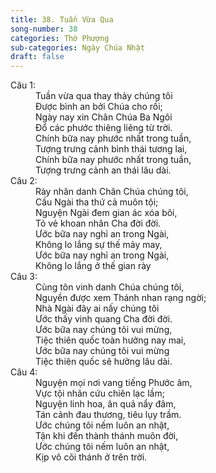```yaml
---
title: 38. Tuần Vừa Qua
song-number: 38
categories: Thờ Phượng
sub-categories: Ngày Chúa Nhật
draft: false
---
```

<dl><dt>Câu 1:</dt><dd data-verse="1">Tuần vừa qua thay thảy chúng tôi <br/>Được bình an bởi Chúa cho rồi; <br/>Ngày nay xin Chân Chúa Ba Ngôi <br/>Đổ các phước thiêng liêng từ trời. <br/>Chính bữa nay phước nhất trong tuần, <br/>Tượng trưng cảnh bình thái tương lai, <br/>Chính bữa nay phước nhất trong tuần, <br/>Tượng trưng cảnh an thái lâu dài. </dd><dt>Câu 2:</dt><dd data-verse="2">Rày nhân danh Chân Chúa chúng tôi, <br/>Cầu Ngài tha thứ cả muôn tội; <br/>Nguyện Ngài đem gian ác xóa bôi, <br/>Tỏ vẻ khoan nhân Cha đời đời. <br/>Ước bữa nay nghỉ an trong Ngài, <br/>Không lo lắng sự thế mảy may, <br/>Ước bữa nay nghỉ an trong Ngài, <br/>Không lo lắng ở thế gian rày </dd><dt>Câu 3:</dt><dd data-verse="3">Cùng tôn vinh danh Chúa chúng tôi, <br/>Nguyền được xem Thánh nhan rạng ngời; <br/>Nhà Ngài đây ai nấy chúng tôi <br/>Ước thấy vinh quang Cha đời đời. <br/>Ước bữa nay chúng tôi vui mừng, <br/>Tiệc thiên quốc toàn hưởng nay mai, <br/>Ước bữa nay chúng tôi vui mừng <br/>Tiệc thiên quốc sẽ hưởng lâu dài. </dd><dt>Câu 4:</dt><dd data-verse="4">Nguyện mọi nơi vang tiếng Phước âm, <br/>Vực tội nhân cứu chiên lạc lầm; <br/>Nguyện linh hoa, ân quả nẩy đâm, <br/>Tán cảnh đau thương, tiêu lụy trầm. <br/>Ước chúng tôi nếm luôn an nhật, <br/>Tận khi đến thành thánh muôn đời, <br/>Ước chúng tôi nếm luôn an nhật, <br/>Kịp vô cõi thánh ở trên trời. </dd></dl>